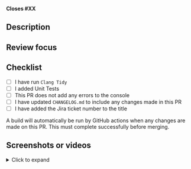 **Closes #XX**

## Description

<!-- Describe the changes this PR has -->

## Review focus

<!-- Describe what reviewers should concentrate on (e.g. things you think could be implemented better, or made more efficient) -->

## Checklist

- [ ] I have run `Clang Tidy`
- [ ] I added Unit Tests
- [ ] This PR does not add any errors to the console
- [ ] I have updated `CHANGELOG.md` to include any changes made in this PR
- [ ] I have added the Jira ticket number to the title

A build will automatically be run by GitHub actions when any changes are made on this PR. This must complete successfully before merging.

## Screenshots or videos

<details>
<summary>Click to expand</summary>

<!-- upload any screenshots or recordings demonstrating the issue here-->

</details>
